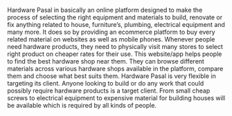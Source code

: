 Hardware Pasal in basically an online platform designed to make the process of selecting 
the right equipment and materials to build, renovate or fix anything related to house, furniture’s, 
plumbing, electrical equipment and many more. It does so by providing an ecommerce platform 
to buy every related material on websites as well as mobile phones. Whenever people need 
hardware products, they need to physically visit many stores to select right product on cheaper 
rates for their use. This website/app helps people to find the best hardware shop near them. They 
can browse different materials across various hardware shops available in the platform, compare 
them and choose what best suits them. Hardware Pasal is very flexible in targeting its client. 
Anyone looking to build or do any work that could possibly require hardware products is a target 
client. From small cheap screws to electrical equipment to expensive material for building houses 
will be available which is required by all kinds of people.



